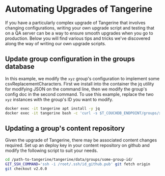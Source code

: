 # Automating Upgrades of Tangerine

If you have a particularly complex upgrade of Tangerine that involves changing configurations, writing your own upgrade script and testing that on a QA server can be a way to ensure smooth upgrades when you go to production. Below you will find various tips and tricks we've discovered along the way of writing our own upgrade scripts.


## Update group configuration in the groups database

In this example, we modify the `xyz` group's configuration to implement some csvReplacementCharacters. First we install into the container the jq utility for modifying JSON on the command line, then we modify the group's config doc in the second command. To use this example, replace the two `xyz` instances with the group's ID you want to modify.

```bash
docker exec -it tangerine apt install -y jq
docker exec -it tangerine bash -c 'curl -s $T_COUCHDB_ENDPOINT/groups/xyz | jq ".csvReplacementCharacters = [[\",\",\"|\"],[\"\n\",\"___\"]]" | curl -s -T - -H "Content-Type: application/json" -X PUT $T_COUCHDB_ENDPOINT/groups/xyz'
```

## Updating a group's content repository

Given the upgrade of Tangerine, there may be associated content changes required. Set up an deploy key in your content repository on github and modify the following script to suit your needs.

```bash
cd /path-to-tangerine/tangerine/data/groups/some-group-id/
GIT_SSH_COMMAND='ssh -i /root/.ssh/id_github.pub' git fetch origin
git checkout v2.0.0
```
